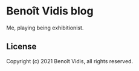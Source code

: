 # Benoît Vidis blog

Me, playing being exhibitionist.

## License

Copyright (c) 2021 Benoît Vidis, all rights reserved.
